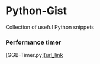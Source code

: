 # Python-Gist
Collection of useful Python snippets

### Performance timer
[GGB-Timer.py]([url_link](https://gist.githubusercontent.com/g-gualeni/11145b2f1c302cba8cb62276f0f975fe/raw/5c270057d7012ed5dfcad3eb04c2fe285645cf34/GGB-timer.py)


